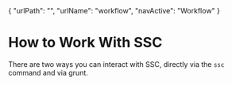 <data>
{
    "urlPath": "",
    "urlName": "workflow",
    "navActive": "Workflow"
}
</data>

# How to Work With SSC

There are two ways you can interact with SSC, directly via the `ssc` command and via grunt.
